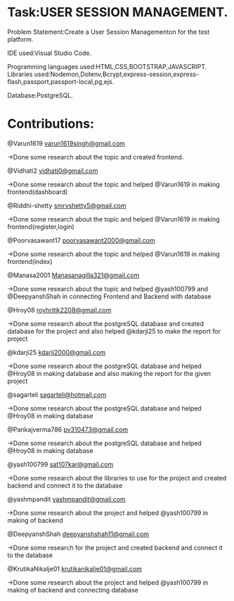 # Task:USER SESSION MANAGEMENT.

Problem Statement:Create a User Session Managementon for the test platform.

IDE used:Visual Studio Code. 

Programming languages used:HTML,CSS,BOOTSTRAP,JAVASCRIPT. Libraries used:Nodemon,Dotenv,Bcrypt,express-session,express-flash,passport,passport-local,pg,ejs. 

Database:PostgreSQL.

# Contributions:

@Varun1619 varun1619singh@gmail.com

->Done some research about the topic and created frontend.

@Vidhati2 vidhati0@gmail.com

->Done some research about the topic and helped @Varun1619 in making frontend(dashboard)

@Riddhi-shetty smrvshetty5@gmail.com

->Done some research about the topic and helped @Varun1619 in making frontend(register,login)

@Poorvasawant17 poorvasawant2000@gmail.com

->Done some research about the topic and helped @Varun1619 in making frontend(index)

@Manasa2001 Manasanagilla321@gmail.com

->Done some research about the topic and helped @yash100799 and @DeepyanshShah in connecting Frontend and Backend with database

@Hroy08 royhritik2208@gmail.com

->Done some research about the postgreSQL database and created database for the project and also helped @kdarji25 to make the report for project

@kdarji25 kdarji2000@gmail.com

->Done some research about the postgreSQL database and helped @Hroy08 in making database and also making the report for the given project

@sagarteli sagarteli@hotmail.com

->Done some research about the postgreSQL database and helped @Hroy08 in making database

@Pankajverma786 pv310473@gmail.com

->Done some research about the postgreSQL database and helped @Hroy08 in making database

@yash100799 sat107kar@gmail.com

->Done some research about the libraries to use for the project and created backend and connect it to the database

@yashmpandit yashmpandit@gmail.com

->Done some research about the project and helped @yash100799 in making of backend

@DeepyanshShah deepyanshshah11@gmail.com

->Done some research for the project and created backend and connect it to the database

@KrutikaNikalje01 krutikanikalje01@gmail.com

->Done some research about the project and helped @yash100799 in making of backend and connecting database